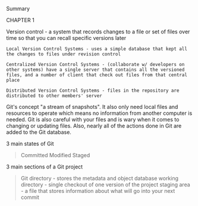 Summary

CHAPTER 1

Version control - a system that records changes to a file or set of files over time so that you can recall specific versions later

	Local Version Control Systems - uses a simple database that kept all the changes to files under revision control

	Centralized Version Control Systems - (collaborate w/ developers on other systems) have a single server that contains all the versioned files, and a number of client that check out files from that central place
	
	Distributed Version Control Systems - files in the repository are distributed to other members' server
	

Git's concept "a stream of snapshots". It also only need local files and resources to operate which means no information from another computer is needed. Git is also careful with your files and is wary when it comes to changing or updating files. Also, nearly all of the actions done in Git are added to the Git database.

3 main states of Git
>Committed
>Modified
>Staged

3 main sections of a Git project
>Git directory - stores the metadata and object database 
>working directory - single checkout of one version of the project
>staging area - a file that stores information about what will go into your next commit
